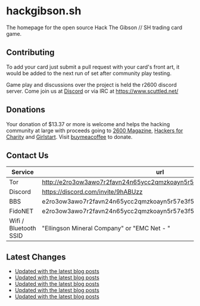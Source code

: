# hackgibson.sh
The homepage for the open source Hack The Gibson // SH trading card game.


## Contributing

To add your card just submit a pull request with your card's front art, it would be added to the next run of set after community play testing.

Game play and discussions over the project is held the r2600 discord server. Come join us at [Discord](https://discord.com/invite/9hABUzz) or via IRC at https://www.scuttled.net/


## Donations

Your donation of $13.37 or more is welcome and helps the hacking community at large with proceeds going to [2600 Magazine](https://2600.com/), [Hackers for Charity](https://hackersforcharity.org) and [Girlstart](https://girlstart.org).  Visit [buymeacoffee](https://www.buymeacoffee.com/hackgibson.sh) to donate.


## Contact Us

Service | url
-|-
Tor | http://e2ro3ow3awo7r2favn24n65ycc2qmzkoayn5r57e3f56nvjwdcgg32ad.onion
Discord | https://discord.com/invite/9hABUzz
BBS | e2ro3ow3awo7r2favn24n65ycc2qmzkoayn5r57e3f56nvjwdcgg32ad.onion:23
FidoNET | e2ro3ow3awo7r2favn24n65ycc2qmzkoayn5r57e3f56nvjwdcgg32ad.onion:24554
Wifi / Bluetooth SSID | "Ellingson Mineral Company" or "EMC Net - <fidonet address>"

## Latest Changes
<!-- BLOG-POST-LIST:START -->
- [Updated with the latest blog posts](https://github.com/DFW2600/hackgibson.sh/commit/9cc55662edb3184625ea2ef4fd90f9d271d89902)
- [Updated with the latest blog posts](https://github.com/DFW2600/hackgibson.sh/commit/0b8d692bb550df4d8aaacc3daf5232d0e0943bb9)
- [Updated with the latest blog posts](https://github.com/DFW2600/hackgibson.sh/commit/8b4a6a72e7bf050fbb7505aec07529d0f04c7945)
- [Updated with the latest blog posts](https://github.com/DFW2600/hackgibson.sh/commit/c45c693459aca6007c36e8482f91b1efc905b0b1)
- [Updated with the latest blog posts](https://github.com/DFW2600/hackgibson.sh/commit/a2ffde731df84753ee03ba7b2deaa8606bbb89f5)
<!-- BLOG-POST-LIST:END -->
